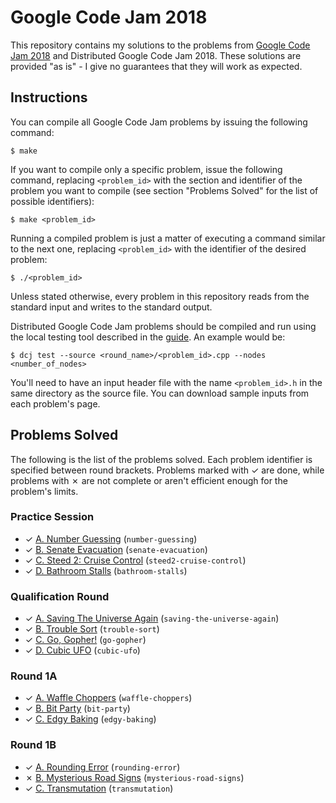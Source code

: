 # Google Code Jam 2018

This repository contains my solutions to the problems from [Google Code Jam 2018][1] and Distributed Google Code Jam 2018. These solutions are provided "as is" - I give no guarantees that they will work as expected.

## Instructions

You can compile all Google Code Jam problems by issuing the following command:

    $ make

If you want to compile only a specific problem, issue the following command, replacing `<problem_id>` with the section and identifier of the problem you want to compile (see section "Problems Solved" for the list of possible identifiers):

    $ make <problem_id>

Running a compiled problem is just a matter of executing a command similar to the next one, replacing `<problem_id>` with the identifier of the desired problem:

    $ ./<problem_id>

Unless stated otherwise, every problem in this repository reads from the standard input and writes to the standard output.

Distributed Google Code Jam problems should be compiled and run using the local testing tool described in the [guide][2]. An example would be:

    $ dcj test --source <round_name>/<problem_id>.cpp --nodes <number_of_nodes>

You'll need to have an input header file with the name `<problem_id>.h` in the same directory as the source file. You can download sample inputs from each problem's page.

## Problems Solved

The following is the list of the problems solved. Each problem identifier is specified between round brackets. Problems marked with ✓ are done, while problems with ✗ are not complete or aren't efficient enough for the problem's limits.

### Practice Session

* ✓ [A. Number Guessing][prac1] (`number-guessing`)
* ✓ [B. Senate Evacuation][prac2] (`senate-evacuation`)
* ✓ [C. Steed 2: Cruise Control][prac3] (`steed2-cruise-control`)
* ✓ [D. Bathroom Stalls][prac4] (`bathroom-stalls`)

### Qualification Round

* ✓ [A. Saving The Universe Again][qual1] (`saving-the-universe-again`)
* ✓ [B. Trouble Sort][qual2] (`trouble-sort`)
* ✓ [C. Go, Gopher!][qual3] (`go-gopher`)
* ✓ [D. Cubic UFO][qual4] (`cubic-ufo`)

### Round 1A

* ✓ [A. Waffle Choppers][round1a1] (`waffle-choppers`)
* ✓ [B. Bit Party][round1a2] (`bit-party`)
* ✓ [C. Edgy Baking][round1a3] (`edgy-baking`)

### Round 1B

* ✓ [A. Rounding Error][round1b1] (`rounding-error`)
* ✗ [B. Mysterious Road Signs][round1b2] (`mysterious-road-signs`)
* ✓ [C. Transmutation][round1b3] (`transmutation`)

[1]: https://code.google.com/codejam
[2]: https://code.google.com/codejam/resources/quickstart-guide#dcj
[prac1]: https://codejam.withgoogle.com/2018/challenges/0000000000000130/dashboard
[prac2]: https://codejam.withgoogle.com/2018/challenges/0000000000000130/dashboard/00000000000004c0
[prac3]: https://codejam.withgoogle.com/2018/challenges/0000000000000130/dashboard/0000000000000524
[prac4]: https://codejam.withgoogle.com/2018/challenges/0000000000000130/dashboard/0000000000000652
[qual1]: https://codejam.withgoogle.com/2018/challenges/00000000000000cb/dashboard
[qual2]: https://codejam.withgoogle.com/2018/challenges/00000000000000cb/dashboard/00000000000079cb
[qual3]: https://codejam.withgoogle.com/2018/challenges/00000000000000cb/dashboard/0000000000007a30
[qual4]: https://codejam.withgoogle.com/2018/challenges/00000000000000cb/dashboard/00000000000079cc
[round1a1]: https://codejam.withgoogle.com/2018/challenges/0000000000007883/dashboard
[round1a2]: https://codejam.withgoogle.com/2018/challenges/0000000000007883/dashboard/000000000002fff6
[round1a3]: https://codejam.withgoogle.com/2018/challenges/0000000000007883/dashboard/000000000002fff7
[round1b1]: https://codejam.withgoogle.com/2018/challenges/0000000000007764/dashboard
[round1b2]: https://codejam.withgoogle.com/2018/challenges/0000000000007764/dashboard/000000000003675b
[round1b3]: https://codejam.withgoogle.com/2018/challenges/0000000000007764/dashboard/000000000003675c
